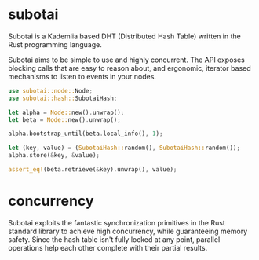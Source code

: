 # subotai

Subotai is a Kademlia based DHT (Distributed Hash Table) written in the Rust programming language.

Subotai aims to be simple to use and highly concurrent. The API exposes blocking calls that are easy to reason about, and ergonomic, iterator based mechanisms to listen to events in your nodes.

```rust
use subotai::node::Node;
use subotai::hash::SubotaiHash;

let alpha = Node::new().unwrap();
let beta = Node::new().unwrap();

alpha.bootstrap_until(beta.local_info(), 1);

let (key, value) = (SubotaiHash::random(), SubotaiHash::random());
alpha.store(&key, &value);

assert_eq!(beta.retrieve(&key).unwrap(), value);
```

# concurrency

Subotai exploits the fantastic synchronization primitives in the Rust standard library to achieve high concurrency, while guaranteeing memory safety. Since the hash table isn't fully locked at any point, parallel operations help each other complete with their partial results.
